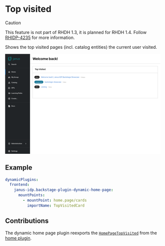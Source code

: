 # Top visited

> [!CAUTION]
> This feature is not part of RHDH 1.3, it is planned for RHDH 1.4.
> Follow [RHIDP-4235](https://issues.redhat.com/browse/RHIDP-4235) for more information.

Shows the top visited pages (incl. catalog entities) the current user visited.

![Home page with top visited card](top-visited.png)

## Example

```yaml
dynamicPlugins:
  frontend:
    janus-idp.backstage-plugin-dynamic-home-page:
      mountPoints:
        - mountPoint: home.page/cards
          importName: TopVisitedCard
```

## Contributions

The dynamic home page plugin reexports the [`HomePageTopVisited`](https://github.com/backstage/backstage/tree/master/plugins/home/src/homePageComponents/VisitedByType) from the [home plugin](https://github.com/backstage/backstage/tree/master/plugins/home).
